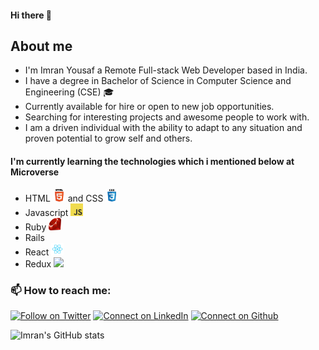
<h4>Hi there 👋</h4>

<h2>About me </h2>
<ul>
  <li>I'm Imran Yousaf a Remote Full-stack Web Developer based in India.</li>
  <li>I have a degree in Bachelor of Science in Computer Science and Engineering (CSE) 🎓</li>
  <li>Currently available for hire or open to new job opportunities.</li> 
  <li>Searching for interesting projects and awesome people to work with.</li>
  <li>I am a driven individual with the ability to adapt to any situation and proven potential to grow self and others.</li>
</ul>

<h4>I'm currently learning the technologies which i mentioned below at Microverse</h4>
<ul>
  <li> HTML <img height="20" src="https://raw.githubusercontent.com/github/explore/80688e429a7d4ef2fca1e82350fe8e3517d3494d/topics/html/html.png"> 
  and CSS <img height="20" src="https://raw.githubusercontent.com/github/explore/80688e429a7d4ef2fca1e82350fe8e3517d3494d/topics/css/css.png"></li>
  <li>Javascript <img height="20" src="https://raw.githubusercontent.com/github/explore/80688e429a7d4ef2fca1e82350fe8e3517d3494d/topics/javascript/javascript.png"> </li>
  <li> Ruby <img height="20" src="https://raw.githubusercontent.com/github/explore/80688e429a7d4ef2fca1e82350fe8e3517d3494d/topics/ruby/ruby.png"></li>
  <li> Rails </li>
  <li>React <img height="20" src="https://raw.githubusercontent.com/github/explore/80688e429a7d4ef2fca1e82350fe8e3517d3494d/topics/react/react.png"></li>
  <li>Redux <img height="20" src="https://raw.githubusercontent.com/reduxjs/redux/master/logo/logo.png"> </li>
</ul>

### :mailbox: How to reach me:
[![Follow on Twitter](https://img.shields.io/badge/--twitter?label=Twitter&logo=Twitter&style=social)](https://twitter.com/imran56444) [![Connect on LinkedIn](https://img.shields.io/badge/--linkedin?label=LinkedIn&logo=LinkedIn&style=social)](https://www.linkedin.com/in/imran-yousaf-8777297b/)
[![Connect on Github](https://img.shields.io/badge/--Github?label=Github&logo=Github&style=social)](https://github.com/imran5644)


![Imran's GitHub stats](https://github-readme-stats.vercel.app/api?username=imran5644&show_icons=true&theme=radical)
